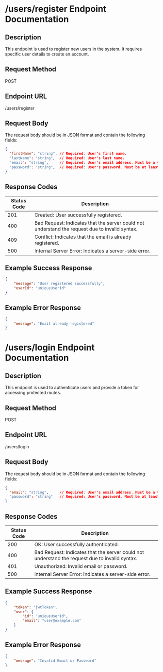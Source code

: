 # /users/register Endpoint Documentation

## Description

This endpoint is used to register new users in the system. It requires specific user details to create an account.

## Request Method

POST

## Endpoint URL

/users/register

## Request Body

The request body should be in JSON format and contain the following fields:

```json
{
  "firstName": "string", // Required: User's first name.
  "lastName": "string",  // Required: User's last name.
  "email": "string",     // Required: User's email address. Must be a valid email format.
  "password": "string",  // Required: User's password. Must be at least 6 characters long.
}
```

## Response Codes

| Status Code | Description                                                      |
| ----------- | ---------------------------------------------------------------- |
| 201         | Created: User successfully registered.                           |
| 400         | Bad Request:  Indicates that the server could not understand the request due to invalid syntax. |
| 409         | Conflict: Indicates that the email is already registered.       |
| 500         | Internal Server Error:  Indicates a server-side error.          |

## Example Success Response

```json
{
    "message": "User registered successfully",
    "userId": "uniqueUserId"
}
```

## Example Error Response

```json
{
    "message": "Email already registered"
}
```

# /users/login Endpoint Documentation

## Description

This endpoint is used to authenticate users and provide a token for accessing protected routes.

## Request Method

POST

## Endpoint URL

/users/login

## Request Body

The request body should be in JSON format and contain the following fields:

```json
{
  "email": "string",     // Required: User's email address. Must be a valid email format.
  "password": "string"   // Required: User's password. Must be at least 6 characters long.
}
```

## Response Codes

| Status Code | Description                                                      |
| ----------- | ---------------------------------------------------------------- |
| 200         | OK: User successfully authenticated.                             |
| 400         | Bad Request: Indicates that the server could not understand the request due to invalid syntax. |
| 401         | Unauthorized: Invalid email or password.                         |
| 500         | Internal Server Error: Indicates a server-side error.            |

## Example Success Response

```json
{
    "token": "jwtToken",
    "user": {
        "id": "uniqueUserId",
        "email": "user@example.com"
    }
}
```

## Example Error Response

```json
{
    "message": "Invalid Email or Password"
}
```
